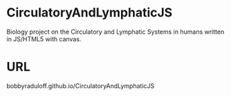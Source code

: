 # CirculatoryAndLymphaticJS
Biology project on the Circulatory and Lymphatic Systems in humans written in JS/HTML5 with canvas.

# URL
bobbyraduloff.github.io/CirculatoryAndLymphaticJS
